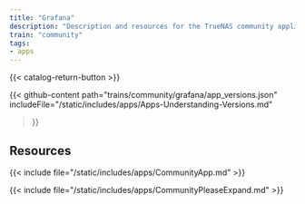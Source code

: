 ```yaml
---
title: "Grafana"
description: "Description and resources for the TrueNAS community application called Grafana."
train: "community"
tags:
- apps
---
```


{{< catalog-return-button >}}

{{< github-content 
    path="trains/community/grafana/app_versions.json"
	includeFile="/static/includes/apps/Apps-Understanding-Versions.md"
>}}

## Resources

{{< include file="/static/includes/apps/CommunityApp.md" >}}

{{< include file="/static/includes/apps/CommunityPleaseExpand.md" >}}

<!--
<div class="docs-sections">

{{< doc-card title="<appname> Deployments" link="/resources/"
descr="How to deploy and configure the <appname> app." >}}

</div>
-->
